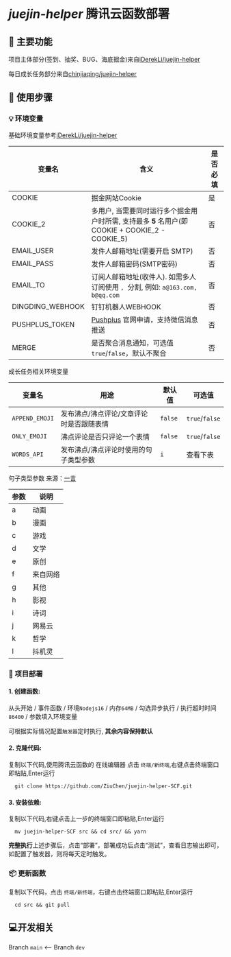 # *juejin-helper* 腾讯云函数部署

## 🚀 主要功能

项目主体部分(签到、抽奖、BUG、海底掘金)来自[iDerekLi/juejin-helper](https://github.com/iDerekLi/juejin-helper)

每日成长任务部分来自[chinjiaqing/juejin-helper](https://github.com/chinjiaqing/juejin-helper)

## 🔰 使用步骤
### 💡 环境变量

基础环境变量参考[iDerekLi/juejin-helper](https://github.com/iDerekLi/juejin-helper)

| 变量名           | 含义                                                         | 是否必填 |
| ---------------- | ------------------------------------------------------------ | -------- |
| COOKIE           | 掘金网站Cookie                                               | 是       |
| COOKIE_2         | 多用户, 当需要同时运行多个掘金用户时所需, 支持最多 **5** 名用户(即COOKIE + COOKIE_2 - COOKIE_5) | 否       |
| EMAIL_USER       | 发件人邮箱地址(需要开启 SMTP)                                | 否       |
| EMAIL_PASS       | 发件人邮箱密码(SMTP密码)                                     | 否       |
| EMAIL_TO         | 订阅人邮箱地址(收件人). 如需多人订阅使用 `, `分割, 例如: `a@163.com, b@qq.com` | 否       |
| DINGDING_WEBHOOK | 钉钉机器人WEBHOOK                                            | 否       |
| PUSHPLUS_TOKEN   | [Pushplus](http://www.pushplus.plus/) 官网申请，支持微信消息推送 | 否       |
| MERGE            | 是否聚合消息通知，可选值`true`/`false`，默认不聚合           | 否       |

成长任务相关环境变量

| 变量名       | 用途                                    | 默认值 | 可选值                                                       |
| ------------ | --------------------------------------- | ------ | ------------------------------------------------------------ |
| `APPEND_EMOJI` | 发布沸点/沸点评论/文章评论时是否跟随表情     | `false` | `true`/`false`                                               |
| `ONLY_EMOJI`   | 沸点评论是否只评论一个表情            | `false` | `true`/`false`                                               |
| `WORDS_API`    | 发布沸点/沸点评论时使用的句子类型参数 | `i` | 查看下表 |

句子类型参数 来源：[一言](https://developer.hitokoto.cn/sentence/#句子类型-参数)

| 参数 | 说明     |
| ---- | -------- |
| a    | 动画     |
| b    | 漫画     |
| c    | 游戏     |
| d    | 文学     |
| e    | 原创     |
| f    | 来自网络 |
| g    | 其他     |
| h    | 影视     |
| i    | 诗词     |
| j    | 网易云   |
| k    | 哲学     |
| l    | 抖机灵   |


### 🎯 项目部署

#### 1. 创建函数:

从头开始 / 事件函数 / 环境`Nodejs16` / 内存`64MB` / 勾选异步执行 / 执行超时时间`86400` / 参数填入环境变量

可根据实际情况配置`触发器`定时执行, **其余内容保持默认**

#### 2. 克隆代码:

复制以下代码,使用腾讯云函数的 在线编辑器 点击 `终端/新终端`,右键点击终端窗口即粘贴,Enter运行 

```shell
  git clone https://github.com/ZiuChen/juejin-helper-SCF.git
```

#### 3. 安装依赖:

复制以下代码,右键点击上一步的终端窗口即粘贴,Enter运行

```shell
  mv juejin-helper-SCF src && cd src/ && yarn
```

**完整执行**上述步骤后，点击“部署”，部署成功后点击“测试”，查看日志输出即可，如配置了触发器，则将每天定时触发。

### 📦 更新函数

复制以下代码，点击 `终端/新终端`，右键点击终端窗口即粘贴,Enter运行 

```shell
  cd src && git pull
```

## 💻开发相关

Branch `main` <-- Branch `dev`